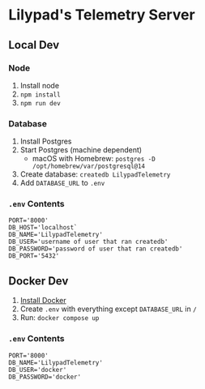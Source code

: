 # Lilypad's Telemetry Server

## Local Dev

### Node

1. Install node
2. `npm install`
3. `npm run dev`

### Database

1. Install Postgres
2. Start Postgres (machine dependent)
   - macOS with Homebrew: `postgres -D /opt/homebrew/var/postgresql@14`
3. Create database: `createdb LilypadTelemetry`
4. Add `DATABASE_URL` to `.env`

### `.env` Contents

```env
PORT='8000'
DB_HOST='localhost`
DB_NAME='LilypadTelemetry'
DB_USER='username of user that ran createdb'
DB_PASSWORD='password of user that ran createdb'
DB_PORT='5432'
```

## Docker Dev

1. [Install Docker](https://docs.docker.com/get-docker/)
2. Create `.env` with everything except `DATABASE_URL` in `/`
3. Run: `docker compose up`

### `.env` Contents

```env
PORT='8000'
DB_NAME='LilypadTelemetry'
DB_USER='docker'
DB_PASSWORD='docker'
```
